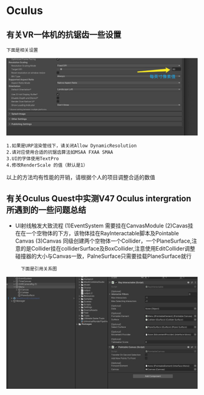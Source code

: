 # Oculus
## 有关VR一体机的抗锯齿一些设置
    下面是相关设置
![设置DPI参数](./Testure/Oculus.png)  


    1.如果是URP渲染管线下，请关闭Allow DynamicResolution
    2.请对应使用合适的抗锯齿算法如MSAA FXAA SMAA
    3.UI的字体使用TextPro
    4.修改RenderScale 的值（默认是1）

 以上的方法均有性能的开销，请根据个人的项目调整合适的数值

 ## 有关Oculus Quest中实测V47 Oculus intergration所遇到的一些问题总结

* UI射线触发大致流程
    (1)EventSystem 需要挂在CanvasModule
    (2)Cavas挂在在一个空物体的下方，该物体挂在RayInteractable脚本及Pointable Canvas
    (3)Canvas 同级创建两个空物体一个Collider，一个PlaneSurface,注意的是Collider挂在colliderSurface及BoxCollider,注意使用EditCollider调整碰撞器的大小与Canvas一致，PalneSurface只需要挂载PlaneSurface就行

        下面是引用关系图
![OculusIntergration](./Testure/OculusIntergration.jpg)  